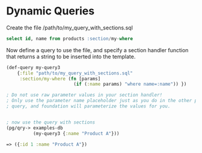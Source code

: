 # Dynamic Queries


Create the file /path/to/my_query_with_sections.sql

```sql
select id, name from products :section/my-where
```
Now define a query to use the file, and specify a section handler
function that returns a string to be inserted into the template.
```clojure
(def-query my-query3
    {:file "path/to/my_query_with_sections.sql"
     :section/my-where (fn [params]
                         (if (:name params) "where name=:name")) })

; Do not use raw parameter values in your section handler!
; Only use the parameter name placeholder just as you do in the other parts of the
; query, and foundation will parameterize the values for you.


; now use the query with sections
(pg/qry-> examples-db
          (my-query3 {:name "Product A"}))

=> ({:id 1 :name "Product A"})
```

